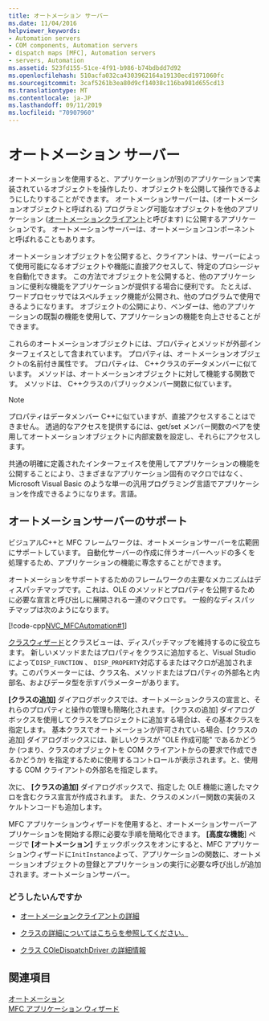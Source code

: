 ```yaml
---
title: オートメーション サーバー
ms.date: 11/04/2016
helpviewer_keywords:
- Automation servers
- COM components, Automation servers
- dispatch maps [MFC], Automation servers
- servers, Automation
ms.assetid: 523fd155-51ce-4f91-b986-b74bdbdd7d92
ms.openlocfilehash: 510acfa032ca4303962164a19130ecd1971060fc
ms.sourcegitcommit: 3caf5261b3ea80d9cf14038c116ba981d655cd13
ms.translationtype: MT
ms.contentlocale: ja-JP
ms.lasthandoff: 09/11/2019
ms.locfileid: "70907960"
---
```

# <a name="automation-servers"></a>オートメーション サーバー

オートメーションを使用すると、アプリケーションが別のアプリケーションで実装されているオブジェクトを操作したり、オブジェクトを公開して操作できるようにしたりすることができます。 オートメーションサーバーは、(オートメーションオブジェクトと呼ばれる) プログラミング可能なオブジェクトを他のアプリケーション ([オートメーションクライアント](../mfc/automation-clients.md)と呼びます) に公開するアプリケーションです。 オートメーションサーバーは、オートメーションコンポーネントと呼ばれることもあります。

オートメーションオブジェクトを公開すると、クライアントは、サーバーによって使用可能になるオブジェクトや機能に直接アクセスして、特定のプロシージャを自動化できます。 この方法でオブジェクトを公開すると、他のアプリケーションに便利な機能をアプリケーションが提供する場合に便利です。 たとえば、ワードプロセッサではスペルチェック機能が公開され、他のプログラムで使用できるようになります。 オブジェクトの公開により、ベンダーは、他のアプリケーションの既製の機能を使用して、アプリケーションの機能を向上させることができます。

これらのオートメーションオブジェクトには、プロパティとメソッドが外部インターフェイスとして含まれています。 プロパティは、オートメーションオブジェクトの名前付き属性です。 プロパティは、 C++クラスのデータメンバーに似ています。 メソッドは、オートメーションオブジェクトに対して機能する関数です。 メソッドは、 C++クラスのパブリックメンバー関数に似ています。

> [!NOTE]
>  プロパティはデータメンバー C++に似ていますが、直接アクセスすることはできません。 透過的なアクセスを提供するには、get/set メンバー関数のペアを使用してオートメーションオブジェクトに内部変数を設定し、それらにアクセスします。

共通の明確に定義されたインターフェイスを使用してアプリケーションの機能を公開することにより、さまざまなアプリケーション固有のマクロではなく、Microsoft Visual Basic のような単一の汎用プログラミング言語でアプリケーションを作成できるようになります。言語。

##  <a name="_core_support_for_automation_servers"></a>オートメーションサーバーのサポート

ビジュアルC++と MFC フレームワークは、オートメーションサーバーを広範囲にサポートしています。 自動化サーバーの作成に伴うオーバーヘッドの多くを処理するため、アプリケーションの機能に専念することができます。

オートメーションをサポートするためのフレームワークの主要なメカニズムはディスパッチマップです。これは、OLE のメソッドとプロパティを公開するために必要な宣言と呼び出しに展開される一連のマクロです。 一般的なディスパッチマップは次のようになります。

[!code-cpp[NVC_MFCAutomation#1](../mfc/codesnippet/cpp/automation-servers_1.cpp)]

[クラスウィザード](reference/mfc-class-wizard.md)とクラスビューは、ディスパッチマップを維持するのに役立ちます。 新しいメソッドまたはプロパティをクラスに追加すると、Visual Studio によって`DISP_FUNCTION` 、 `DISP_PROPERTY`対応するまたはマクロが追加されます。このパラメーターには、クラス名、メソッドまたはプロパティの外部名と内部名、およびデータ型を示すパラメーターがあります。

**[クラスの追加]** ダイアログボックスでは、オートメーションクラスの宣言と、それらのプロパティと操作の管理も簡略化されます。 [クラスの追加] ダイアログボックスを使用してクラスをプロジェクトに追加する場合は、その基本クラスを指定します。 基本クラスでオートメーションが許可されている場合、[クラスの追加] ダイアログボックスには、新しいクラスが "OLE 作成可能" であるかどうか (つまり、クラスのオブジェクトを COM クライアントからの要求で作成できるかどうか) を指定するために使用するコントロールが表示されます。と、使用する COM クライアントの外部名を指定します。

次に、 **[クラスの追加]** ダイアログボックスで、指定した OLE 機能に適したマクロを含むクラス宣言が作成されます。 また、クラスのメンバー関数の実装のスケルトンコードも追加します。

MFC アプリケーションウィザードを使用すると、オートメーションサーバーアプリケーションを開始する際に必要な手順を簡略化できます。 **[高度な機能**] ページで **[オートメーション]** チェックボックスをオンにすると、MFC アプリケーションウィザードに`InitInstance`よって、アプリケーションの関数に、オートメーションオブジェクトの登録とアプリケーションの実行に必要な呼び出しが追加されます。オートメーションサーバー。

### <a name="what-do-you-want-to-do"></a>どうしたいんですか

- [オートメーションクライアントの詳細](../mfc/automation-clients.md)

- [クラスの詳細についてはこちらを参照してください。](../mfc/reference/ccmdtarget-class.md)

- [クラス COleDispatchDriver の詳細情報](../mfc/reference/coledispatchdriver-class.md)

## <a name="see-also"></a>関連項目

[オートメーション](../mfc/automation.md)<br/>
[MFC アプリケーション ウィザード](../mfc/reference/mfc-application-wizard.md)
